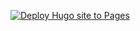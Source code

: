 [![Deploy Hugo site to Pages](https://github.com/russiaonfire/russiaonfire.github.io/actions/workflows/pages.yaml/badge.svg)](https://github.com/russiaonfire/russiaonfire.github.io/actions/workflows/pages.yaml)
